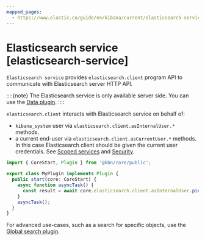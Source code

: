 ```yaml
---
mapped_pages:
  - https://www.elastic.co/guide/en/kibana/current/elasticsearch-service.html
---
```


# Elasticsearch service [elasticsearch-service]

`Elasticsearch service` provides `elasticsearch.client` program API to communicate with Elasticsearch server HTTP API.

::::{note}
The Elasticsearch service is only available server side. You can use the [Data plugin](https://github.com/elastic/kibana/blob/master/src/platform/plugins/shared/data/README.mdx).
::::


`elasticsearch.client` interacts with Elasticsearch service on behalf of:

* `kibana_system` user via `elasticsearch.client.asInternalUser.*` methods.
* a current end-user via `elasticsearch.client.asCurrentUser.*` methods. In this case Elasticsearch client should be given the current user credentials. See [Scoped services](/extend/patterns.md#scoped-services) and [Security](/extend/development-security.md).

```typescript
import { CoreStart, Plugin } from '@kbn/core/public';

export class MyPlugin implements Plugin {
  public start(core: CoreStart) {
    async function asyncTask() {
      const result = await core.elasticsearch.client.asInternalUser.ping(…);
    }
    asyncTask();
  }
}
```

For advanced use-cases, such as a search for specific objects, use the [Global search plugin](https://github.com/elastic/kibana/blob/master/x-pack/platform/plugins/shared/global_search/README.md).

